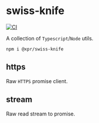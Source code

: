 # swiss-knife
[![CI](https://github.com/ziv/swiss-knife/actions/workflows/main.yml/badge.svg)](https://github.com/ziv/swiss-knife/actions/workflows/main.yml)


A collection of `Typescript`/`Node` utils.
```shell
npm i @xpr/swiss-knife
```

## https
Raw `HTTPS` promise client.

## stream
Raw read stream to promise.
